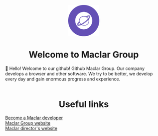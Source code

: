 <p align="center"><img src="logo.png" width=20%></p>
<h1 align="center">Welcome to Maclar Group</h1>
👋 Hello! Welcome to our github! Github Maclar Group. Our company develops a browser and other software. We try to be better, we develop every day and gain enormous progress and experience.<br><br>
<h1 align="center">Useful links</h1>
<a href="https://forms.yandex.ru/u/670bb1f1e010db6400a4de40/">Become a Maclar developer</a><br>
<a href="maclar-group.github.io">Maclar Group website</a><br>
<a href="filcher2011.github.io">Maclar director's website</a><br>
